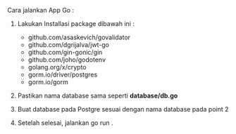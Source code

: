 Cara jalankan App Go : 

1. Lakukan Installasi package dibawah ini : 
   - github.com/asaskevich/govalidator
   - github.com/dgrijalva/jwt-go
   - github.com/gin-gonic/gin
   - github.com/joho/godotenv
   - golang.org/x/crypto
   - gorm.io/driver/postgres
   - gorm.io/gorm

2. Pastikan nama database sama seperti **database/db.go** 
3. Buat database pada Postgre sesuai dengan nama database pada point 2 
4. Setelah selesai, jalankan go run .

